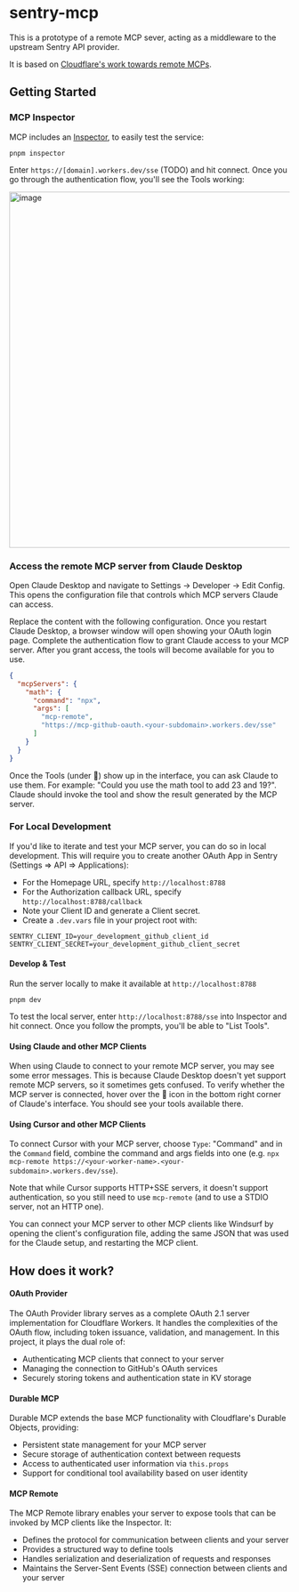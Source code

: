 # sentry-mcp

This is a prototype of a remote MCP sever, acting as a middleware to the upstream Sentry API provider.

It is based on [Cloudflare's work towards remote MCPs](https://blog.cloudflare.com/remote-model-context-protocol-servers-mcp/).

## Getting Started

### MCP Inspector

MCP includes an [Inspector](https://modelcontextprotocol.io/docs/tools/inspector), to easily test the service:

```shell
pnpm inspector
```

Enter `https://[domain].workers.dev/sse` (TODO) and hit connect. Once you go through the authentication flow, you'll see the Tools working:

<img width="640" alt="image" src="https://github.com/user-attachments/assets/7973f392-0a9d-4712-b679-6dd23f824287" />

### Access the remote MCP server from Claude Desktop

Open Claude Desktop and navigate to Settings -> Developer -> Edit Config. This opens the configuration file that controls which MCP servers Claude can access.

Replace the content with the following configuration. Once you restart Claude Desktop, a browser window will open showing your OAuth login page. Complete the authentication flow to grant Claude access to your MCP server. After you grant access, the tools will become available for you to use.

```json
{
  "mcpServers": {
    "math": {
      "command": "npx",
      "args": [
        "mcp-remote",
        "https://mcp-github-oauth.<your-subdomain>.workers.dev/sse"
      ]
    }
  }
}
```

Once the Tools (under 🔨) show up in the interface, you can ask Claude to use them. For example: "Could you use the math tool to add 23 and 19?". Claude should invoke the tool and show the result generated by the MCP server.

### For Local Development

If you'd like to iterate and test your MCP server, you can do so in local development. This will require you to create another OAuth App in Sentry (Settings => API => Applications):

- For the Homepage URL, specify `http://localhost:8788`
- For the Authorization callback URL, specify `http://localhost:8788/callback`
- Note your Client ID and generate a Client secret.
- Create a `.dev.vars` file in your project root with:

```shell
SENTRY_CLIENT_ID=your_development_github_client_id
SENTRY_CLIENT_SECRET=your_development_github_client_secret
```

#### Develop & Test

Run the server locally to make it available at `http://localhost:8788`

```shell
pnpm dev
```

To test the local server, enter `http://localhost:8788/sse` into Inspector and hit connect. Once you follow the prompts, you'll be able to "List Tools".

#### Using Claude and other MCP Clients

When using Claude to connect to your remote MCP server, you may see some error messages. This is because Claude Desktop doesn't yet support remote MCP servers, so it sometimes gets confused. To verify whether the MCP server is connected, hover over the 🔨 icon in the bottom right corner of Claude's interface. You should see your tools available there.

#### Using Cursor and other MCP Clients

To connect Cursor with your MCP server, choose `Type`: "Command" and in the `Command` field, combine the command and args fields into one (e.g. `npx mcp-remote https://<your-worker-name>.<your-subdomain>.workers.dev/sse`).

Note that while Cursor supports HTTP+SSE servers, it doesn't support authentication, so you still need to use `mcp-remote` (and to use a STDIO server, not an HTTP one).

You can connect your MCP server to other MCP clients like Windsurf by opening the client's configuration file, adding the same JSON that was used for the Claude setup, and restarting the MCP client.

## How does it work?

#### OAuth Provider

The OAuth Provider library serves as a complete OAuth 2.1 server implementation for Cloudflare Workers. It handles the complexities of the OAuth flow, including token issuance, validation, and management. In this project, it plays the dual role of:

- Authenticating MCP clients that connect to your server
- Managing the connection to GitHub's OAuth services
- Securely storing tokens and authentication state in KV storage

#### Durable MCP

Durable MCP extends the base MCP functionality with Cloudflare's Durable Objects, providing:

- Persistent state management for your MCP server
- Secure storage of authentication context between requests
- Access to authenticated user information via `this.props`
- Support for conditional tool availability based on user identity

#### MCP Remote

The MCP Remote library enables your server to expose tools that can be invoked by MCP clients like the Inspector. It:

- Defines the protocol for communication between clients and your server
- Provides a structured way to define tools
- Handles serialization and deserialization of requests and responses
- Maintains the Server-Sent Events (SSE) connection between clients and your server
